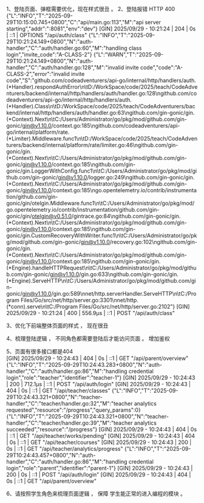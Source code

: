1、登陆页面、弹框需要优化，现在样式很丑 。
2、登陆报错 HTTP 400
{"L":"INFO","T":"2025-09-29T10:15:00.745+0800","C":"api/main.go:113","M":"api server starting","addr":":8081","env":"dev"}
[GIN] 2025/09/29 - 10:21:24 | 204 |            0s |             ::1 | OPTIONS  "/api/auth/class"
{"L":"INFO","T":"2025-09-29T10:21:24.149+0800","N":"auth-handler","C":"auth/handler.go:60","M":"handling class login","invite_code":"A-CLASS-2"}
{"L":"WARN","T":"2025-09-29T10:21:24.149+0800","N":"auth-handler","C":"auth/handler.go:128","M":"invalid invite code","code":"A-CLASS-2","error":"invalid invite code","S":"github.com/codeadventurers/api-go/internal/http/handlers/auth.(*Handler).respondAuthError\n\tD:/WorkSpace/code/2025/teach/CodeAdventurers/backend/internal/http/handlers/auth/handler.go:128\ngithub.com/codeadventurers/api-go/internal/http/handlers/auth.(*Handler).Class\n\tD:/WorkSpace/code/2025/teach/CodeAdventurers/backend/internal/http/handlers/auth/handler.go:63\ngithub.com/gin-gonic/gin.(*Context).Next\n\tC:/Users/Administrator/go/pkg/mod/github.com/gin-gonic/gin@v1.10.0/context.go:185\ngithub.com/codeadventurers/api-go/internal/platform/rate.(*Limiter).Middleware.func1\n\tD:/WorkSpace/code/2025/teach/CodeAdventurers/backend/internal/platform/rate/limiter.go:46\ngithub.com/gin-gonic/gin.(*Context).Next\n\tC:/Users/Administrator/go/pkg/mod/github.com/gin-gonic/gin@v1.10.0/context.go:185\ngithub.com/gin-gonic/gin.LoggerWithConfig.func1\n\tC:/Users/Administrator/go/pkg/mod/github.com/gin-gonic/gin@v1.10.0/logger.go:249\ngithub.com/gin-gonic/gin.(*Context).Next\n\tC:/Users/Administrator/go/pkg/mod/github.com/gin-gonic/gin@v1.10.0/context.go:185\ngo.opentelemetry.io/contrib/instrumentation/github.com/gin-gonic/gin/otelgin.Middleware.func1\n\tC:/Users/Administrator/go/pkg/mod/go.opentelemetry.io/contrib/instrumentation/github.com/gin-gonic/gin/otelgin@v0.51.0/gintrace.go:84\ngithub.com/gin-gonic/gin.(*Context).Next\n\tC:/Users/Administrator/go/pkg/mod/github.com/gin-gonic/gin@v1.10.0/context.go:185\ngithub.com/gin-gonic/gin.CustomRecoveryWithWriter.func1\n\tC:/Users/Administrator/go/pkg/mod/github.com/gin-gonic/gin@v1.10.0/recovery.go:102\ngithub.com/gin-gonic/gin.(*Context).Next\n\tC:/Users/Administrator/go/pkg/mod/github.com/gin-gonic/gin@v1.10.0/context.go:185\ngithub.com/gin-gonic/gin.(*Engine).handleHTTPRequest\n\tC:/Users/Administrator/go/pkg/mod/github.com/gin-gonic/gin@v1.10.0/gin.go:633\ngithub.com/gin-gonic/gin.(*Engine).ServeHTTP\n\tC:/Users/Administrator/go/pkg/mod/github.com/gin-gonic/gin@v1.10.0/gin.go:589\nnet/http.serverHandler.ServeHTTP\n\tC:/Program Files/Go/src/net/http/server.go:3301\nnet/http.(*conn).serve\n\tC:/Program Files/Go/src/net/http/server.go:2102"}
[GIN] 2025/09/29 - 10:21:24 | 400 |       556.9µs |             ::1 | POST     "/api/auth/class"

3、优化下前端整体页面的样式 ， 现在很丑

4、梳理登陆逻辑 ， 不同角色都需要登陆后才能访问页面 。 增加鉴权   

5、页面有很多接口都是404  
[GIN] 2025/09/29 - 10:24:43 | 404 |            0s |             ::1 | GET      "/api/parent/overview"
{"L":"INFO","T":"2025-09-29T10:24:43.283+0800","N":"auth-handler","C":"auth/handler.go:86","M":"handling credential login","role":"teacher","identifier":"teacher-1"}
[GIN] 2025/09/29 - 10:24:43 | 200 |       712.1µs |             ::1 | POST     "/api/auth/login"
[GIN] 2025/09/29 - 10:24:43 | 404 |            0s |             ::1 | GET      "/api/teacher/classes"
{"L":"INFO","T":"2025-09-29T10:24:43.321+0800","N":"teacher-handler","C":"teacher/handler.go:32","M":"teacher analytics requested","resource":"/progress","query_params":0}
{"L":"INFO","T":"2025-09-29T10:24:43.321+0800","N":"teacher-handler","C":"teacher/handler.go:39","M":"teacher analytics succeeded","resource":"/progress"}
[GIN] 2025/09/29 - 10:24:43 | 404 |            0s |             ::1 | GET      "/api/teacher/works/pending"
[GIN] 2025/09/29 - 10:24:43 | 404 |            0s |             ::1 | GET      "/api/teacher/courses"
[GIN] 2025/09/29 - 10:24:43 | 200 |            0s |             ::1 | GET      "/api/teacher/analytics/progress"
{"L":"INFO","T":"2025-09-29T10:24:43.457+0800","N":"auth-handler","C":"auth/handler.go:86","M":"handling credential login","role":"parent","identifier":"parent-1"}
[GIN] 2025/09/29 - 10:24:43 | 200 |            0s |             ::1 | POST     "/api/auth/login"
[GIN] 2025/09/29 - 10:24:43 | 404 |            0s |             ::1 | GET      "/api/parent/overview"

6、请按照学生角色来梳理页面逻辑 ， 保障 学生能正常的进入编程的模块 。 
